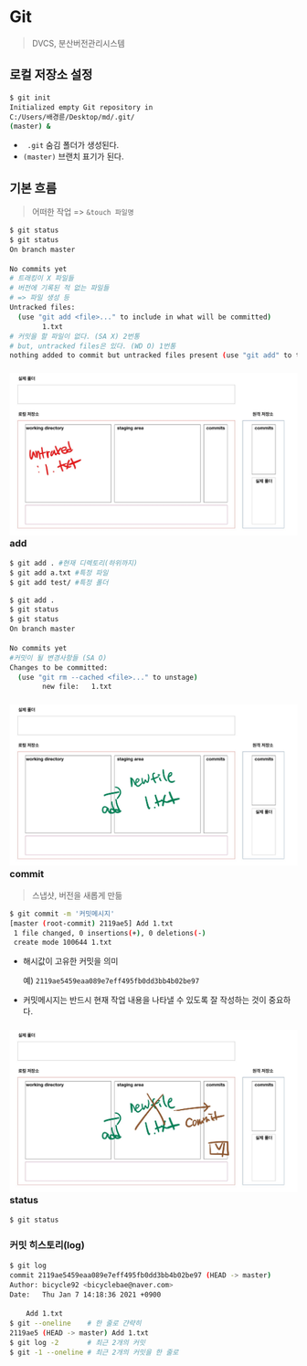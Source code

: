 # Git

> DVCS, 분산버전관리시스템

## 로컬 저장소 설정

```bash
$ git init
Initialized empty Git repository in 
C:/Users/배경륜/Desktop/md/.git/
(master) &
```

* ``` .git```  숨김 폴더가 생성된다.
* ```(master)``` 브랜치 표기가 된다.

## 기본 흐름

> 어떠한 작업 => ```&touch 파일명```   

```bash
$ git status
$ git status
On branch master

No commits yet
# 트래킹이 X 파일들
# 버전에 기록된 적 없는 파일들
# => 파일 생성 등
Untracked files:
  (use "git add <file>..." to include in what will be committed)
        1.txt
# 커밋을 할 파일이 없다. (SA X) 2번통
# but, untracked files은 있다. (WD O) 1번통
nothing added to commit but untracked files present (use "git add" to track)
```

### ![Inkedblank2_111LI](md-images/Inkedblank2_111LI.jpg)add

```bash
$ git add . #현재 디렉토리(하위까지)
$ git add a.txt #특정 파일
$ git add test/ #특정 폴더
```

```bash
$ git add .
$ git status
$ git status
On branch master

No commits yet
#커밋이 될 변경사항들 (SA O)
Changes to be committed:
  (use "git rm --cached <file>..." to unstage)
        new file:   1.txt
```

### ![Inkedblank2_LI](md-images/Inkedblank2_LI.jpg)commit

> 스냅샷, 버전을 새롭게 만듦

```bash
$ git commit -m '커밋메시지' 
[master (root-commit) 2119ae5] Add 1.txt
 1 file changed, 0 insertions(+), 0 deletions(-)
 create mode 100644 1.txt
```

* 해시값이 고유한 커밋을 의미

  예) ```2119ae5459eaa089e7eff495fb0dd3bb4b02be97```

* 커밋메시지는 반드시 현재 작업 내용을 나타낼 수 있도록 잘 작성하는 것이 중요하다.

### ![InkedInkedblank2_LI](md-images/InkedInkedblank2_LI.jpg)status

```bash
$ git status
```

### 커밋 히스토리(log)

```bash
$ git log
commit 2119ae5459eaa089e7eff495fb0dd3bb4b02be97 (HEAD -> master)
Author: bicycle92 <bicyclebae@naver.com>
Date:   Thu Jan 7 14:18:36 2021 +0900

    Add 1.txt
$ git --oneline    # 한 줄로 갼략히
2119ae5 (HEAD -> master) Add 1.txt
$ git log -2       # 최근 2개의 커밋 
$ git -1 --oneline # 최근 2개의 커밋을 한 줄로
```



